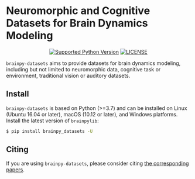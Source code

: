 # Neuromorphic and Cognitive Datasets for Brain Dynamics Modeling



<p align="center">
	<a href="https://pypi.org/project/brainpylib/"><img alt="Supported Python Version" src="https://img.shields.io/pypi/pyversions/brainpylib"></a>
	<a href="https://github.com/PKU-NIP-Lab/brainpylib"><img alt="LICENSE" src="https://img.shields.io/badge/License-GPL_3.0-blue.svg"></a>

[//]: # (  	<a href="https://badge.fury.io/py/brainpylib"><img alt="PyPI version" src="https://badge.fury.io/py/brainpylib.svg"></a>)
</p>


``brainpy-datasets`` aims to provide datasets for 
brain dynamics modeling, including but not limited to 
neuromorphic data, cognitive task or environment, traditional vision 
or auditory datasets.


## Install

``brainpy-datasets`` is based on Python (>=3.7) and can be installed on  Linux (Ubuntu 16.04 or later), macOS (10.12 or later), and Windows platforms. Install the latest version of ``brainpylib``:

```bash
$ pip install brainpy_datasets -U
```

## Citing

If you are using `brainpy-datasets`, please consider citing [the corresponding papers](https://brainpy.readthedocs.io/en/latest/tutorial_FAQs/citing_and_publication.html). 



